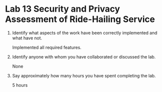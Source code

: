 # Lab 13 Security and Privacy Assessment of Ride-Hailing Service

1. Identify what aspects of the work have been correctly implemented and what have not.

   Implemented all required features.

2. Identify anyone with whom you have collaborated or discussed the lab.

   None

3. Say approximately how many hours you have spent completing the lab.

   5 hours

